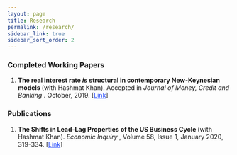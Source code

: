 ```yaml
---
layout: page
title: Research
permalink: /research/
sidebar_link: true
sidebar_sort_order: 2
---
```

### Completed Working Papers

1.  <b> The real interest rate <em> is </em> structural in contemporary New-Keynesian models </b> (with Hashmat Khan).  Accepted in <i> Journal of Money, Credit and Banking </i>. October, 2019. [<a href="https://ideas.repec.org/p/car/carecp/19-05.html" style="color:#1F45FC">Link</a>]

### Publications

1. <b> The Shifts in Lead-Lag Properties of the US Business Cycle </b> (with Hashmat Khan). <i> Economic Inquiry </i>, Volume 58, Issue 1, January 2020, 319-334. [<a href="https://onlinelibrary.wiley.com/doi/full/10.1111/ecin.12841" style="color:#1F45FC">Link</a>]
